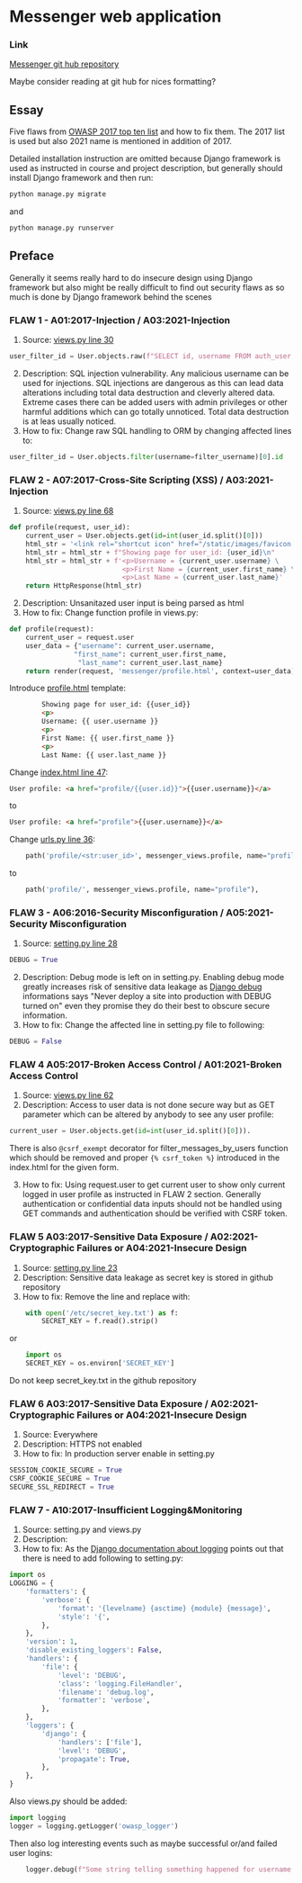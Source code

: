 # Messenger web application

### Link
[Messenger git hub repository](https://github.com/ivaeisaenen/CyberSecurityBaseProjectI.git)

Maybe consider reading at git hub for nices formatting?

## Essay

Five flaws from [OWASP 2017 top ten list](https://owasp.org/www-project-top-ten/) and how to fix them. The 2017 list is used but also 2021 name is mentioned in addition of 2017.

Detailed installation instruction are omitted because Django framework is used as instructed in course and project description, but generally should install Django framework and then run:
```python
python manage.py migrate
```
and
```python
python manage.py runserver
```

## Preface

Generally it seems really hard to do insecure design using Django framework but also might be really difficult to find out security flaws as so much is done by Django framework behind the scenes

### FLAW 1 - A01:2017-Injection / A03:2021-Injection
1. Source: [views.py line 30](https://github.com/ivaeisaenen/CyberSecurityBaseProjectI/blob/c666851fafbe2b2c5d6c83741c580d01a0168212/messenger/views.py#L30)
```python
user_filter_id = User.objects.raw(f"SELECT id, username FROM auth_user WHERE username='{str(filter_username)}' ORDER BY id")[0].id
```
2. Description: SQL injection vulnerability. Any malicious username can be used for injections. SQL injections are dangerous as this can lead data alterations including total data destruction and cleverly altered data. Extreme cases there can be added users with admin privileges or other harmful additions which can go totally unnoticed. Total data destruction is at leas usually noticed.
3. How to fix: Change raw SQL handling to ORM by changing affected lines to:
```python
user_filter_id = User.objects.filter(username=filter_username)[0].id
```
### FLAW 2 - A07:2017-Cross-Site Scripting (XSS) / A03:2021-Injection
1. Source: [views.py line 68](https://github.com/ivaeisaenen/CyberSecurityBaseProjectI/blob/c666851fafbe2b2c5d6c83741c580d01a0168212/messenger/views.py#L68)
```python
def profile(request, user_id):
    current_user = User.objects.get(id=int(user_id.split()[0]))
    html_str = '<link rel="shortcut icon" href="/static/images/favicon.png"/>\n'
    html_str = html_str + f"Showing page for user_id: {user_id}\n"
    html_str = html_str + f'<p>Username = {current_user.username} \
                            <p>First Name = {current_user.first_name} \
                            <p>Last Name = {current_user.last_name}'
    return HttpResponse(html_str)
```
2. Description: Unsanitazed user input is being parsed as html
3. How to fix: Change function profile in views.py:
```python
def profile(request):
    current_user = request.user
    user_data = {"username": current_user.username,
                "first_name": current_user.first_name,
                 "last_name": current_user.last_name}
    return render(request, 'messenger/profile.html', context=user_data)
```
Introduce [profile.html]() template:
```html
        Showing page for user_id: {{user_id}}
        <p>
        Username: {{ user.username }}
        <p>
        First Name: {{ user.first_name }}
        <p>
        Last Name: {{ user.last_name }}
```
Change [index.html line 47]():
```html
User profile: <a href="profile/{{user.id}}">{{user.username}}</a>
```
to
```html
User profile: <a href="profile">{{user.username}}</a>
```

Change [urls.py line 36]():
```python
    path('profile/<str:user_id>', messenger_views.profile, name="profile"),
```
to
```python
    path('profile/', messenger_views.profile, name="profile"),
```

### FLAW 3 - A06:2016-Security Misconfiguration / A05:2021-Security Misconfiguration
1. Source: [setting.py line 28](https://github.com/ivaeisaenen/CyberSecurityBaseProjectI/blob/c666851fafbe2b2c5d6c83741c580d01a0168212/cyber3/settings.py#L28)
```python
DEBUG = True
```
2. Description: Debug mode is left on in setting.py. Enabling debug mode greatly increases risk of sensitive data leakage as [Django debug](https://docs.djangoproject.com/en/dev/ref/settings/#debug) informations says "Never deploy a site into production with DEBUG turned on" even they promise they do their best to obscure secure information.
3. How to fix: Change the affected line in setting.py file to following:
```python
DEBUG = False
```

### FLAW 4 A05:2017-Broken Access Control / A01:2021-Broken Access Control
1. Source: [views.py line 62](https://github.com/ivaeisaenen/CyberSecurityBaseProjectI/blob/c666851fafbe2b2c5d6c83741c580d01a0168212/messenger/views.py#L62)
2. Description: Access to user data is not done secure way but as GET parameter which can be altered by anybody to see any user profile:
```python
current_user = User.objects.get(id=int(user_id.split()[0])).
```
There is also ```@csrf_exempt``` decorator for filter_messages_by_users function which should be removed and proper ```{% csrf_token %}``` introduced in the index.html for the given form.

3. How to fix: Using request.user to get current user to show only current logged in user profile as instructed in FLAW 2 section. Generally authentication or confidential data inputs should not be handled using GET commands and authentication should be verified with CSRF token.

### FLAW 5 A03:2017-Sensitive Data Exposure / A02:2021-Cryptographic Failures or A04:2021-Insecure Design
1. Source: [setting.py line 23](https://github.com/ivaeisaenen/CyberSecurityBaseProjectI/blob/c666851fafbe2b2c5d6c83741c580d01a0168212/cyber3/settings.py#L23)
2. Description: Sensitive data leakage as secret key is stored in github repository
3. How to fix:
Remove the line and replace with:
```python
    with open('/etc/secret_key.txt') as f:
        SECRET_KEY = f.read().strip()
```
or
```python
    import os
    SECRET_KEY = os.environ['SECRET_KEY']
```
Do not keep secret_key.txt in the github repository

### FLAW 6 A03:2017-Sensitive Data Exposure / A02:2021-Cryptographic Failures or A04:2021-Insecure Design
1. Source: Everywhere
2. Description: HTTPS not enabled
3. How to fix: In production server enable in setting.py
```python
SESSION_COOKIE_SECURE = True
CSRF_COOKIE_SECURE = True
SECURE_SSL_REDIRECT = True
```

### FLAW 7 - A10:2017-Insufficient Logging&Monitoring
1. Source: setting.py and views.py
2. Description:
3. How to fix: As the [Django documentation about logging](https://docs.djangoproject.com/en/4.0/topics/logging/) points out that there is need to add following to setting.py:
```python
import os
LOGGING = {
    'formatters': {
        'verbose': {
            'format': '{levelname} {asctime} {module} {message}',
            'style': '{',
        },
    },
    'version': 1,
    'disable_existing_loggers': False,
    'handlers': {
        'file': {
            'level': 'DEBUG',
            'class': 'logging.FileHandler',
            'filename': 'debug.log',
            'formatter': 'verbose',
        },
    },
    'loggers': {
        'django': {
            'handlers': ['file'],
            'level': 'DEBUG',
            'propagate': True,
        },
    },
}
```

Also views.py should be added:
```python
import logging
logger = logging.getLogger('owasp_logger')
```
Then also log interesting events such as maybe successful or/and failed user logins:
```python
    logger.debug(f"Some string telling something happened for username: {user.username}")
```